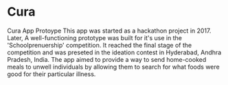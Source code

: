 # Cura
Cura App Protoype
This app was started as a hackathon project in 2017. Later, A well-functioning prototype was built for it's use in the 'Schoolprenuership' competition. It reached the final stage of the competition and was preseted in the ideation contest in Hyderabad, Andhra Pradesh, India. 
The app aimed to provide a way to send home-cooked meals to unwell individuals by allowing them to search for what foods were good for their particular illness.
